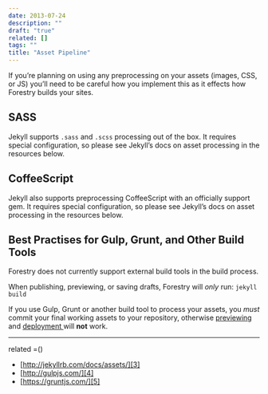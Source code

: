 ```yaml
---
date: 2013-07-24
description: ""
draft: "true"
related: []
tags: ""
title: "Asset Pipeline"
---
```

If you’re planning on using any preprocessing on your assets (images, CSS, or JS) you’ll need to be careful how you implement this as it effects how Forestry builds your sites.

## SASS
Jekyll supports `.sass` and `.scss` processing out of the box. It requires special configuration, so please see Jekyll’s docs on asset processing in the resources below.

## CoffeeScript
Jekyll also supports preprocessing CoffeeScript with an officially support gem. It requires special configuration, so please see Jekyll’s docs on asset processing in the resources below.

## Best Practises for Gulp, Grunt, and Other Build Tools
Forestry does not currently support external build tools in the build process.

When publishing, previewing, or saving drafts, Forestry will *only* run:
`jekyll build`

If you use Gulp, Grunt or another build tool to process your assets, you *must* commit your final working assets to your repository, otherwise [previewing]() and [deployment ]()will **not** work.

---
related =()
- [http://jekyllrb.com/docs/assets/][3]
- [http://gulpjs.com/][4]
- [https://gruntjs.com/][5]

[3]:	http://jekyllrb.com/docs/assets/
[4]:	http://gulpjs.com/
[5]:	https://gruntjs.com/